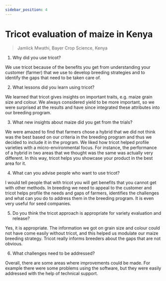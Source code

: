 ```yaml
---
sidebar_position: 4
---
```


# Tricot evaluation of maize in Kenya
> Jamlick Mwathi, Bayer Crop Science, Kenya

1.	Why did you use tricot? 

We use tricot because of the benefits you get from understanding your customer (farmer) that we use to develop breeding strategies and to identify the gaps that need to be taken care of.

2.	What lessons did you learn using tricot?  

We learned that tricot gives insights on important traits, e.g. maize grain size and colour. We always considered yield to be more important, so we were surprised at the results and have since integrated these attributes into our breeding program.

3.	What new insights about maize did you get from the trials? 

We were amazed to find that farmers chose a hybrid that we did not think was the best based on our criteria in the breeding program and thus we decided to include it in the program. We liked how tricot helped profile varieties with a micro-environmental focus. For instance, the performance of a hybrid in two areas that we thought was the same was actually very different. In this way, tricot helps you showcase your product in the best area for it.  

4.	What can you advise people who want to use tricot?  

I would tell people that with tricot you will get benefits that you cannot get with other methods. In breeding we need to appeal to the customer and tricot helps profile the needs and gaps of farmers, identifies the challenges and what can you do to address them in the breeding program. It is even very useful for seed companies. 

5.	Do you think the tricot approach is appropriate for variety evaluation and release? 

Yes, it is appropriate. The information we got on grain size and colour could not have come easily without tricot, and this helped us modulate our maize breeding strategy. Tricot really informs breeders about the gaps that are not obvious. 

6.	What challenges need to be addressed? 

Overall, there are some areas where improvements could be made. For example there were some problems using the software, but they were easily addressed with the help of technical support. 


